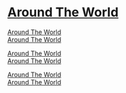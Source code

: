 # <a href="https://viniciusjpsilva.github.io/AroundTheWorld/">Around The World</a>
<a href="https://viniciusjpsilva.github.io/AroundTheWorld/">Around The World</a>
<br>
<a href="https://viniciusjpsilva.github.io/AroundTheWorld/">Around The World</a>

<a href="https://viniciusjpsilva.github.io/AroundTheWorld/">Around The World</a>
<br>
<a href="https://viniciusjpsilva.github.io/AroundTheWorld/">Around The World</a>

<a href="https://viniciusjpsilva.github.io/AroundTheWorld/">Around The World</a>
<br>
<a href="https://viniciusjpsilva.github.io/AroundTheWorld/">Around The World</a>
